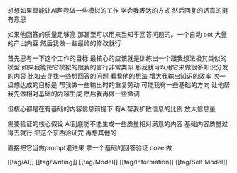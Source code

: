 想想如果真能让AI帮我做一些模拟的工作 学会我表达的方式 然后回复的话真的挺有意思

如果他回答的质量足够高 那甚至可以用来当知乎回答问题的。一个自动 bot 大量的产出内容 然后我做一些最终的修改就行

首先思考一下这个工作的目标
最核心的应该就是训练出一个跟我想法极其类似的模型 如果我能把它模拟的跟我的言行非常类似 那我就可以用它来做很多知识分发的内容 比如去寻找一些想回答的问题 看看他的想法 增大我输出知识的效率
次一级想达成的目标是 帮我做一些输出时的重复劳动 可能我有一些基础的方向 让他帮我先做相对基础的内容生成 然后我再做一些微调

但核心都是在有基础的内容信息前提下 有AI帮我扩散信息的比例 放大信息量

需要验证的核心假设
AI到底能不能生成一些质量相对满意的内容 基础内容质量过得去就行
把这个东西验证完 再想其他的

直接把它当做prompt灌进来 拿一个基础的回答验证 coze 做

[[tag/AI]] [[tag/Writing]] [[tag/Model]] [[tag/Information]] [[tag/Self Model]]